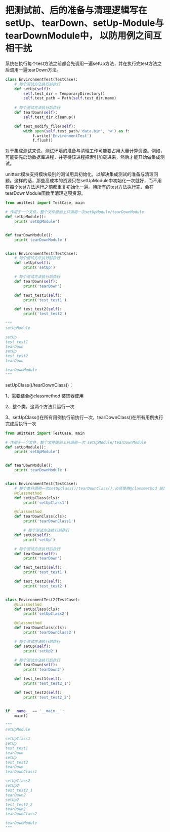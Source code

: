 # 把测试前、后的准备与清理逻辑写在setUp、 tearDown、setUp-Module与tearDownModule中， 以防用例之间互相干扰

系统在执行每个test方法之前都会先调用一遍setUp方法，并在执行完test方法之后调用一遍tearDown方法。

```python
class EnvironmentTest(TestCase):
    # 每个测试方法执行前执行
    def setUp(self):
        self.test_dir = TemporaryDirectory()
        self.test_path = Path(self.test_dir.name)
    
    # 每个测试方法执行后执行
    def tearDown(self):
        self.test_dir.cleanup()

    def test_modify_file(self):
        with open(self.test_path/'data.bin', 'w') as f:
            f.write('EnvironmentTest')
            f.flush()
```

对于集成测试来说，测试环境的准备与清理工作可能要占用大量计算资源。例如，可能要先启动数据库进程，并等待该进程把索引加载进来，然后才能开始做集成测试。

unittest模块支持模块级别的测试用具初始化，以解决集成测试的准备与清理问题。这样的话，那些高成本的资源只在setUpModule中初始化一次就好，而不用在每个test方法运行之前都重复初始化一遍。待所有的test方法执行完，会在tearDownModule函数里清理这项资源。

```python
from unittest import TestCase, main

# 作用于一个文件，整个文件级别上只调用一次setUpModule/tearDownModule
def setUpModule():
    print('setUpModule')


def tearDownModule():
    print('tearDownModule')


class EnvironmentTest(TestCase):
    # 每个测试方法执行前执行
    def setUp(self):
        print('setUp')

    # 每个测试方法执行后执行
    def tearDown(self):
        print('tearDown')

    def test_test1(self):
        print('test_test1')

    def test_test2(self):
        print('test_test2')
        
"""
setUpModule

setUp
test_test1
tearDown
setUp
test_test2
tearDown

tearDownModule
"""
```

setUpClass()/tearDownClass()：

1、需要结合@classmethod 装饰器使用

2、整个类，这两个方法只运行一次

3、setUpClass()在所有用例执行前执行一次，tearDownClass()在所有用例执行完成后执行一次

```python
from unittest import TestCase, main

# 作用于一个文件，整个文件级别上只调用一次 setUpModule/tearDownModule
def setUpModule():
    print('setUpModule')


def tearDownModule():
    print('tearDownModule')


class EnvironmentTest(TestCase):
    # 整个类只调用一次setUpClass()/tearDownClass(),必须使用@classmethod 装饰器
    @classmethod
    def setUpClass(cls):
        print('setUpClass1')

    @classmethod
    def tearDownClass(cls):
        print('tearDownClass1')

		# 每个测试方法执行前执行
    def setUp(self):
        print('setUp')

    # 每个测试方法执行后执行
    def tearDown(self):
        print('tearDown')

    def test_test1(self):
        print('test_test1')

    def test_test2(self):
        print('test_test2')


class EnvironmentTest2(TestCase):
    @classmethod
    def setUpClass(cls):
        print('setUpClass2')

    @classmethod
    def tearDownClass(cls):
        print('tearDownClass2')

    # 每个测试方法执行前执行
    def setUp(self):
        print('setUp2')

    # 每个测试方法执行后执行
    def tearDown(self):
        print('tearDown2')

    def test_test1(self):
        print('test_test2_1')

    def test_test2(self):
        print('test_test2_2')


if __name__ == '__main__':
    main()

"""
setUpModule

setUpClass1
setUp
test_test1
tearDown
setUp
test_test2
tearDown
tearDownClass1

setUpClass2
setUp2
test_test2_1
tearDown2
setUp2
test_test2_2
tearDown2
tearDownClass2

tearDownModule
"""
```

